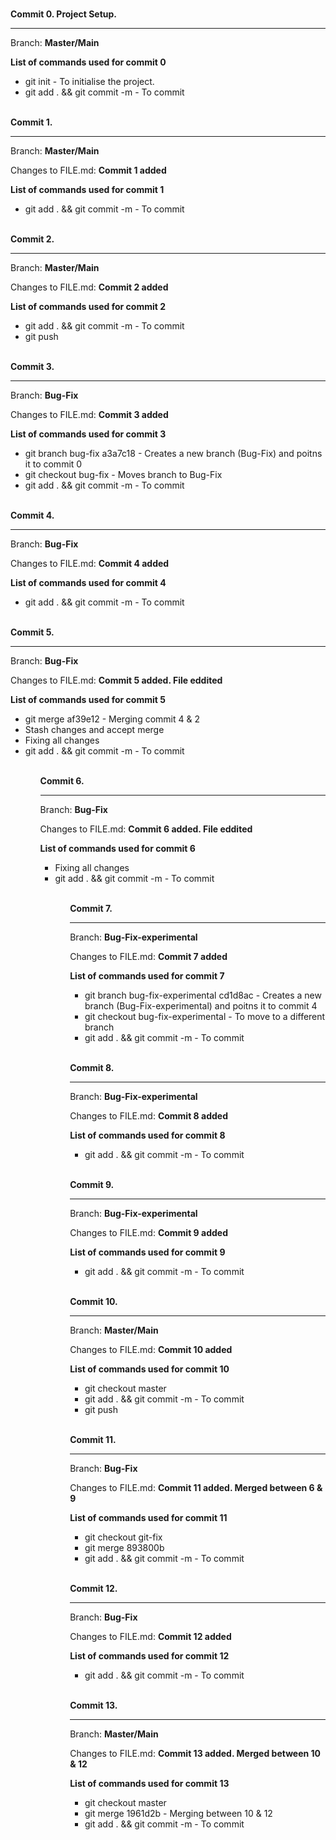 <!--- This file serves to demonstrate the step taken in the Git Exercise --->

<br><strong> Commit 0. Project Setup.</strong>
<hr>
<p> Branch: <b>Master/Main</b>
<p><b>List of commands used for commit 0</b>
<ul>
  <li>git init - To initialise the project.</li>
  <li>git add . && git commit -m - To commit </li>
</ul>

<br><strong> Commit 1.</strong>
<hr>
<p> Branch: <b>Master/Main</b>
<p> Changes to FILE.md: <b>Commit 1 added</b>
<p><b>List of commands used for commit 1</b>
<ul>
  <li>git add . && git commit -m - To commit </li>
</ul>

<br><strong> Commit 2.</strong>
<hr>
<p> Branch: <b>Master/Main</b>
<p> Changes to FILE.md: <b>Commit 2 added</b>
<p><b>List of commands used for commit 2</b>
<ul>
  <li>git add . && git commit -m - To commit </li>
  <li>git push </li>
</ul>

<br><strong> Commit 3.</strong>
<hr>
<p> Branch: <b>Bug-Fix</b>
<p> Changes to FILE.md: <b>Commit 3 added</b>
<p><b>List of commands used for commit 3</b>
<ul>
  <li>git branch bug-fix a3a7c18  - Creates a new branch (Bug-Fix) and poitns it to commit 0</li>
  <li>git checkout bug-fix - Moves branch to Bug-Fix</li>
  <li>git add . && git commit -m - To commit </li>
</ul>

<br><strong> Commit 4.</strong>
<hr>
<p> Branch: <b>Bug-Fix</b>
<p> Changes to FILE.md: <b>Commit 4 added</b>
<p><b>List of commands used for commit 4</b>
<ul>
  <li>git add . && git commit -m - To commit </li>
</ul>

<br><strong> Commit 5.</strong>
<hr>
<p> Branch: <b>Bug-Fix</b>
<p> Changes to FILE.md: <b>Commit 5 added. File eddited</b>
<p><b>List of commands used for commit 5</b>
<ul>
  <li>git merge af39e12 - Merging commit 4 & 2</li>
  <li>Stash changes and accept merge</li>
  <li>Fixing all changes</li>
  <li>git add . && git commit -m - To commit</li>
<ul>

<br><strong> Commit 6.</strong>
<hr>
<p> Branch: <b>Bug-Fix</b>
<p> Changes to FILE.md: <b>Commit 6 added. File eddited</b>
<p><b>List of commands used for commit 6</b>
<ul>
  <li>Fixing all changes</li>
  <li>git add . && git commit -m - To commit</li>
<ul>

<br><strong> Commit 7.</strong>
<hr>
<p> Branch: <b>Bug-Fix-experimental</b>
<p> Changes to FILE.md: <b>Commit 7 added</b>
<p><b>List of commands used for commit 7</b>
<ul>
  <li>git branch bug-fix-experimental cd1d8ac  - Creates a new branch (Bug-Fix-experimental) and poitns it to commit 4</li>
  <li>git checkout bug-fix-experimental - To move to a different branch</li>
  <li>git add . && git commit -m - To commit </li>
</ul>

<br><strong> Commit 8.</strong>
<hr>
<p> Branch: <b>Bug-Fix-experimental</b>
<p> Changes to FILE.md: <b>Commit 8 added</b>
<p><b>List of commands used for commit 8</b>
<ul>
  <li>git add . && git commit -m - To commit </li>
</ul>

<br><strong> Commit 9.</strong>
<hr>
<p> Branch: <b>Bug-Fix-experimental</b>
<p> Changes to FILE.md: <b>Commit 9 added</b>
<p><b>List of commands used for commit 9</b>
<ul>
  <li>git add . && git commit -m - To commit </li>
</ul>

<br><strong> Commit 10.</strong>
<hr>
<p> Branch: <b>Master/Main</b>
<p> Changes to FILE.md: <b>Commit 10 added</b>
<p><b>List of commands used for commit 10</b>
<ul>
  <li>git checkout master</li>
  <li>git add . && git commit -m - To commit </li>
  <li>git push </li>
</ul>

<br><strong> Commit 11.</strong>
<hr>
<p> Branch: <b>Bug-Fix</b>
<p> Changes to FILE.md: <b>Commit 11 added. Merged between 6 & 9</b>
<p><b>List of commands used for commit 11</b>
<ul>
  <li>git checkout git-fix </li>
  <li>git merge 893800b </li>
  <li>git add . && git commit -m - To commit </li>
</ul>

<br><strong> Commit 12.</strong>
<hr>
<p> Branch: <b>Bug-Fix</b>
<p> Changes to FILE.md: <b>Commit 12 added</b>
<p><b>List of commands used for commit 12</b>
<ul>
  <li>git add . && git commit -m - To commit </li>
</ul>

<br><strong> Commit 13.</strong>
<hr>
<p> Branch: <b>Master/Main</b>
<p> Changes to FILE.md: <b>Commit 13 added. Merged between 10 & 12</b>
<p><b>List of commands used for commit 13</b>
<ul>
  <li>git checkout master </li>
  <li>git merge 1961d2b - Merging between 10 & 12</li>
  <li>git add . && git commit -m - To commit </li>
</ul>